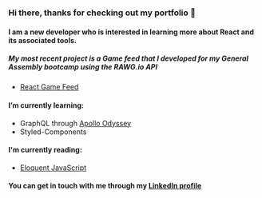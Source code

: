 ### Hi there, thanks for checking out my portfolio 👋



#### I am a new developer who is interested in learning more about React and its associated tools.


##### My most recent project is a Game feed that I developed for my General Assembly bootcamp using the RAWG.io API

* [React Game Feed](https://github.com/jeremydurden/ReactGameFeed)


#### I’m currently learning:

* GraphQL through [Apollo Odyssey](https://odyssey.apollographql.com/)
* Styled-Components


#### I'm currently reading:

* [Eloquent JavaScript](https://eloquentjavascript.net/)


#### You can get in touch with me through my [LinkedIn profile](https://www.linkedin.com/in/jeremydurden/)



